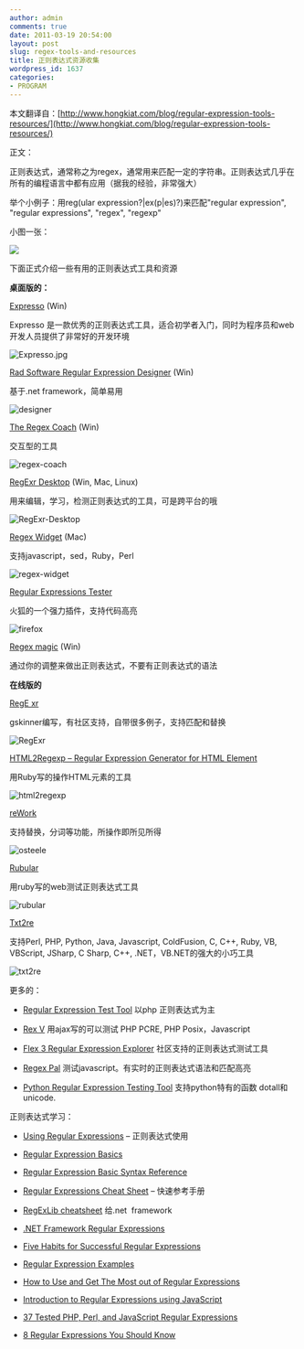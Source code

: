 ```yaml
---
author: admin
comments: true
date: 2011-03-19 20:54:00
layout: post
slug: regex-tools-and-resources
title: 正则表达式资源收集
wordpress_id: 1637
categories:
- PROGRAM
---
```


本文翻译自：[http://www.hongkiat.com/blog/regular-expression-tools-resources/](http://www.hongkiat.com/blog/regular-expression-tools-resources/)  

 正文：





正则表达式，通常称之为regex，通常用来匹配一定的字符串。正则表达式几乎在所有的编程语言中都有应用（据我的经验，非常强大）  

 举个小例子：用reg(ular expression?|ex(p|es)?)来匹配"regular expression", "regular expressions", "regex",  "regexp"  

 小图一张：  

 ![](http://media02.hongkiat.com/regex-tools-resources/preview.jpg)





下面正式介绍一些有用的正则表达式工具和资源<!-- more -->





**桌面版的：**





[Expresso](http://www.ultrapico.com/Expresso.htm) (Win)  

 Expresso 是一款优秀的正则表达式工具，适合初学者入门，同时为程序员和web开发人员提供了非常好的开发环境  

 ![Expresso.jpg](http://media02.hongkiat.com/regex-tools-resources/Expresso.jpg)





[Rad Software Regular Expression Designer](http://www.radsoftware.com.au/regexdesigner/) (Win)  

 基于.net framework，简单易用  

 ![designer](http://media02.hongkiat.com/regex-tools-resources/regexdesigner.jpg)





[The Regex Coach](http://www.weitz.de/regex-coach/) (Win)  

 交互型的工具  

 ![regex-coach](http://media02.hongkiat.com/regex-tools-resources/regex-coach.jpg)





[RegExr Desktop](http://gskinner.com/RegExr/desktop/) (Win, Mac, Linux)  

 用来编辑，学习，检测正则表达式的工具，可是跨平台的哦  

 ![RegExr-Desktop](http://media02.hongkiat.com/regex-tools-resources/RegExr-Desktop.jpg)





[Regex Widget](http://www.apple.com/downloads/dashboard/developer/regexwidget.html) (Mac)  

 支持javascript，sed，Ruby，Perl  

 ![regex-widget](http://media02.hongkiat.com/regex-tools-resources/regex-widget.jpg)





[Regular Expressions Tester](https://addons.mozilla.org/en-US/firefox/addon/2077)  

 火狐的一个强力插件，支持代码高亮  

 ![firefox](http://media02.hongkiat.com/regex-tools-resources/2077.jpg)





[Regex magic](http://www.regular-expressions.info/regexmagic.html) (Win)  

 通过你的调整来做出正则表达式，不要有正则表达式的语法





**在线版的**  

 [RegE	xr](http://gskinner.com/RegExr/)  

 gskinner编写，有社区支持，自带很多例子，支持匹配和替换  

 ![RegExr](http://media02.hongkiat.com/regex-tools-resources/RegExr.jpg)





[HTML2Regexp – Regular Expression Generator for HTML Element](http://llamerada.sakura.ne.jp/html2regexp/index.html)  

 用Ruby写的操作HTML元素的工具  

 ![html2regexp](http://media02.hongkiat.com/regex-tools-resources/html2regexp.jpg)





[reWork](http://osteele.com/tools/rework/)  

 支持替换，分词等功能，所操作即所见所得  

 ![osteele](http://media02.hongkiat.com/regex-tools-resources/osteele.jpg)





[Rubular](http://www.rubular.com/)  

 用ruby写的web测试正则表达式工具  

 ![rubular](http://media02.hongkiat.com/regex-tools-resources/rubular.jpg)





[Txt2re](http://txt2re.com/)  

 支持Perl, PHP, Python, Java, Javascript, ColdFusion, C, C++, Ruby, VB, VBScript, JSharp, C Sharp, C++, .NET，VB.NET的强大的小巧工具  

 ![txt2re](http://media02.hongkiat.com/regex-tools-resources/txt2re.jpg)





更多的：






	
  * [Regular Expression Test Tool](http://www.spaweditor.com/scripts/regex) 以php 正则表达式为主

	
  * [Rex V](http://rexv.org/) 用ajax写的可以测试 PHP PCRE, PHP Posix，Javascript

	
  * [Flex 3 Regular Expression Explorer](http://ryanswanson.com/regexp/#start) 社区支持的正则表达式测试工具

	
  * [Regex Pal](http://regexpal.com/) 测试javascript。有实时的正则表达式语法和匹配高亮

	
  * [Python Regular Expression Testing Tool](http://www.pythonregex.com/) 支持python特有的函数 dotall和unicode.





正则表达式学习：










	
  * [Using Regular Expressions](http://etext.lib.virginia.edu/services/helpsheets/unix/regex.html) – 正则表达式使用

	
  * [Regular Expression Basics](http://evolt.org/node/22700/)

	
  * [Regular Expression Basic Syntax Reference](http://www.regular-expressions.info/reference.html)

	
  * [Regular Expressions Cheat Sheet](http://www.addedbytes.com/cheat-sheets/regular-expressions-cheat-sheet/) – 快速参考手册

	
  * [RegExLib cheatsheet](http://regexlib.com/CheatSheet.aspx) 给.net  framework

	
  * [.NET Framework Regular Expressions](http://msdn.microsoft.com/en-us/library/hs600312.aspx)

	
  * [Five Habits for Successful Regular Expressions](http://onlamp.com/pub/a/onlamp/2003/08/21/regexp.html)

	
  * [Regular Expression Examples](http://www.regular-expressions.info/examples.html)

	
  * [How to Use and Get The Most out of Regular Expressions](http://www.regular-expressions.info/tutorial.html)

	
  * [Introduction to Regular Expressions using JavaScript](http://www.jslab.dk/articles/introduction.to.regular.expressions.using.javascript)

	
  * [37 Tested PHP, Perl, and JavaScript Regular Expressions](http://www.virtuosimedia.com/tutorials/37-tested-php-perl-and-javascript-regular-expressions)

	
  * [8 Regular Expressions You Should Know](http://net.tutsplus.com/tutorials/other/8-regular-expressions-you-should-know/)





  

